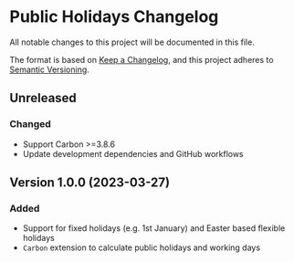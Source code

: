 # Public Holidays Changelog

All notable changes to this project will be documented in this file.

The format is based on [Keep a Changelog](https://keepachangelog.com/en/1.1.0/),
and this project adheres to [Semantic Versioning](https://semver.org/spec/v2.0.0.html).


## Unreleased

### Changed
- Support Carbon >=3.8.6
- Update development dependencies and GitHub workflows


## Version 1.0.0 (2023-03-27)

### Added
- Support for fixed holidays (e.g. 1st January) and Easter based flexible holidays
- `Carbon` extension to calculate public holidays and working days
